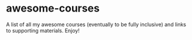 # awesome-courses
A list of all my awesome courses (eventually to be fully inclusive) and links to supporting materials. Enjoy! 
